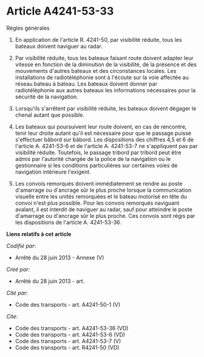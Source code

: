 # Article A4241-53-33

Règles générales 

1. En application de l'article R. 4241-50, par visibilité réduite, tous les bateaux doivent naviguer au radar. 

2. Par visibilité réduite, tous les bateaux faisant route doivent adapter leur vitesse en fonction de la diminution de la
visibilité, de la présence et des mouvements d'autres bateaux et des circonstances locales. Les installations de
radiotéléphonie sont à l'écoute sur la voie affectée au réseau bateau à bateau. Les bateaux doivent donner par
radiotéléphonie aux autres bateaux les informations nécessaires pour la sécurité de la navigation. 

3. Lorsqu'ils s'arrêtent par visibilité réduite, les bateaux doivent dégager le chenal autant que possible. 

4. Les bateaux qui poursuivent leur route doivent, en cas de rencontre, tenir leur droite autant qu'il est nécessaire pour
que le passage puisse s'effectuer bâbord sur bâbord. Les dispositions des chiffres 4,5 et 6 de l'article A. 4241-53-6 et de
l'article A. 4241-53-7 ne s'appliquent pas par visibilité réduite. Toutefois, le passage tribord par tribord peut être admis
par l'autorité chargée de la police de la navigation ou le gestionnaire si les conditions particulières sur certaines voies
de navigation intérieure l'exigent. 

5. Les convois remorqués doivent immédiatement se rendre au poste d'amarrage ou d'ancrage sûr le plus proche lorsque la
communication visuelle entre les unités remorquées et le bateau motorisé en tête du convoi n'est plus possible. Pour les
convois remorqués naviguant avalant, il est interdit de naviguer au radar, sauf pour atteindre le poste d'amarrage ou
d'ancrage sûr le plus proche. Ces convois sont régis par les dispositions de l'article A. 4241-53-36.

**Liens relatifs à cet article**

_Codifié par_:

  - Arrêté du 28 juin 2013 -  Annexe (V)

_Créé par_:

  - Arrêté du 28 juin 2013 - art.

_Cité par_:

  - Code des transports - art. A4241-50-1 (V)

_Cite_:

  - Code des transports - art. A4241-53-36 (VD)
  - Code des transports - art. A4241-53-6 (VD)
  - Code des transports - art. A4241-53-7 (V)
  - Code des transports - art. R4241-50 (VD)
